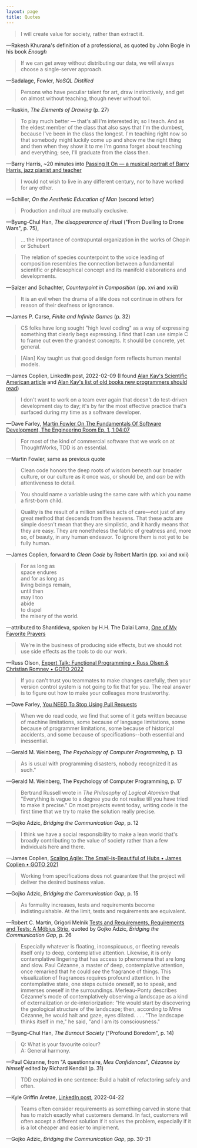 ```yaml
---
layout: page
title: Quotes
---
```


> I will create value for society, rather than extract it.

—Rakesh Khurana's definition of a professional, as quoted by John Bogle in his book _Enough_

> If we can get away without distributing our data, we will always choose a single-server approach.

—Sadalage, Fowler, _NoSQL Distilled_

> Persons who have peculiar talent for art, draw instinctively, and get on almost without teaching, though never without toil.

—Ruskin, _The Elements of Drawing_ (p. 27)

> To play much better — that's all I'm interested in; so I teach. And as the eldest member of the class that also says that I'm the dumbest, because I've been in the class the longest. I'm teaching right now so that somebody might luckily come up and show me the right thing and then when they show it to me I'm gonna forget about teaching and everything; see, I'll graduate from the class then.

—Barry Harris, ~20 minutes into [Passing It On — a musical portrait of Barry Harris, jazz pianist and teacher](https://www.youtube.com/watch?v=BEgdp9bM9qU)

> I would not wish to live in any different century, nor to have worked for any other.

—Schiller, _On the Aesthetic Education of Man_ (second letter)

> Production and ritual are mutually exclusive.

—Byung-Chul Han, _The disappearance of ritual_ ("From Duelling to Drone Wars", p. 75),

> ... the importance of contrapuntal organization in the works of Chopin or Schubert

> The relation of species counterpoint to the voice leading of composition resembles the connection between a fundamental scientific or philosophical concept and its manifold elaborations and developments.

—Salzer and Schachter, _Counterpoint in Composition_ (pp. xvi and xviii)

> It is an evil when the drama of a life does not continue in others for reason of their deafness or ignorance.

—James P. Carse, _Finite and Infinite Games_ (p. 32)

> CS folks have long sought "high level coding" as a way of expressing something that clearly begs expressing. I find that I can use simple C to frame out even the grandest concepts. It should be concrete, yet general.

> \[Alan\] Kay taught us that good design form reflects human mental models.

—James Coplien, LinkedIn post, 2022-02-09 (I found [Alan Kay's Scientific American article](http://worrydream.com/refs/Kay%20-%20Computer%20Software%20-%20SciAm.pdf) and [Alan Kay's list of old books new programmers should read](https://www.quora.com/Experienced-programmers-and-computer-scientists-what-are-some-really-old-or-even-nearly-forgotten-books-you-think-every-new-programmer-should-read/answer/Alan-Kay-11?share=1))

> I don't want to work on a team ever again that doesn't do test-driven development day to day; it's by far the most effective practice that's surfaced during my time as a software developer.

—Dave Farley, [Martin Fowler On The Fundamentals Of Software Development, The Engineering Room Ep. 1, 1:04:07](https://www.youtube.com/watch?v=0TwoubGSXpc&t=3848)

> For most of the kind of commercial software that we work on at ThoughtWorks, TDD is an essential.

—Martin Fowler, same as previous quote

> Clean code honors the deep roots of wisdom beneath our broader culture, or our culture as it once was, or should be, and _can_ be with attentiveness to detail.

> You should name a variable using the same care with which you name a first-born child.

> Quality is the result of a million selfless acts of care—not just of any great method that descends from the heavens. That these acts are simple doesn't mean that they are simplistic, and it hardly means that they are easy. They are nonetheless the fabric of greatness and, more so, of beauty, in any human endeavor. To ignore them is not yet to be fully human.

—James Coplien, forward to _Clean Code_ by Robert Martin (pp. xxi and xxii)

> For as long as<br>
> space endures<br>
> and for as long as<br>
> living beings remain,<br>
> until then<br>
> may I too<br>
> abide<br>
> to dispel<br>
> the misery of the world.

—attributed to Shantideva, spoken by H.H. The Dalai Lama, [One of My Favorite Prayers](https://www.youtube.com/watch?v=9EQVj2MmtDo)

> We're in the business of producing side effects, but we should not use side effects as the tools to do our work.

—Russ Olson, [Expert Talk: Functional Programming • Russ Olsen & Christian Romney • GOTO 2022](https://www.youtube.com/watch?v=AbCWHZljhkM&list=PLEx5khR4g7PJozVmHNpQTVrk1QRC7YaJu)

> If you can't trust you teammates to make changes carefully, then your version control system is not going to fix that for you. The real answer is to figure out how to make your colleages more trustworthy.

—Dave Farley, [You NEED To Stop Using Pull Requests](https://youtu.be/ASOSEiJCyEM?t=745)

> When we do read code, we find that some of it gets written because of machine limitations, some because of language limitations, some because of programmer limitations, some because of historical accidents, and some because of specifications--both essential and inessential.

—Gerald M. Weinberg, _The Psychology of Computer Programming_, p. 13

> As is usual with programming disasters, nobody recognized it as such."

—Gerald M. Weinberg, The Psychology of Computer Programming, p. 17

> Bertrand Russell wrote in _The Philosophy of Logical Atomism_ that "Everything is vague to a degree you do not realise till you have tried to make it precise." On most projects event today, writing code is the first time that we try to make the solution really precise.

—Gojko Adzic, _Bridging the Communication Gap_, p. 12

> I think we have a social responsibility to make a lean world that's broadly contributing to the value of society rather than a few individuals here and there.

—James Coplien, [Scaling Agile: The Small-is-Beautiful of Hubs • James Coplien • GOTO 2021](https://youtu.be/Va8QedfiC9k?t=2783)

> Working from specifications does not guarantee that the project will deliver the desired business value.

—Gojko Adzic, _Bridging the Communication Gap_, p. 15

> As formality increases, tests and requirements become indistinguishable. At the limit, tests and requirements are equivalent.

—Robert C. Martin, Grigori Melnik [Tests and Requirements, Requirements and Tests: A Möbius Strip](http://gmelnik.com/papers/Melnik-Martin-Tests-and-Requirements-The-Moebius-Strip-IEEE-Software-2008.pdf), quoted by Gojko Adzic, _Bridging the Communication Gap_, p. 26

> Especially whatever is floating, inconspicuous, or fleeting reveals itself only to deep, contemplative attention. Likewise, it is only contemplative lingering that has access to phenomena that are long and slow. Paul Cézanne, a master of deep, contemplative attention, once remarked that he could _see_ the fragrance of things. This visualization of fragrances requires profound attention. In the contemplative state, one steps outside oneself, so to speak, and immerses oneself in the surroundings. Merleau-Ponty describes Cézanne's mode of contemplatively observing a landscape as a kind of externalization or de-interiorization: "He would start by discovering the geological structure of the landscape; then, according to Mme Cézanne, he would halt and gaze, eyes dilated. . . . "The landscape thinks itself in me," he said, "and I am its consciousness."

—Byung-Chul Han, _The Burnout Society_ ("Profound Boredom", p. 14)

> Q: What is your favourite colour?<br>
> A: General harmony.

—Paul Cézanne, from "A questionnaire, _Mes Confidences_", _Cézanne by himself_ edited by Richard Kendall (p. 31)

> TDD explained in one sentence: Build a habit of refactoring safely and often.

—Kyle Griffin Aretae, [LinkedIn post](https://www.linkedin.com/posts/kyle-aretae_tdd-explained-in-one-sentence-with-words-activity-6923344347191005184-ee-B?utm_source=linkedin_share&utm_medium=member_desktop_web), 2022-04-22

> Teams often consider requirements as something carved in stone that has to match exactly what customers demand. In fact, customers will often accept a different solution if it solves the problem, especially if it is a lot cheaper and easier to implement.

—Gojko Adzic, _Bridging the Communication Gap_, pp. 30-31
